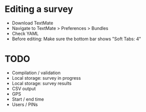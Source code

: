 # Editing a survey

* Download TextMate
* Navigate to TextMate > Preferences > Bundles
* Check YAML
* Before editing: Make sure the bottom bar shows "Soft Tabs: 4"


# TODO

* Compilation / validation
* Local storage: survey in progress
* Local storage: survey results
* CSV output
* GPS
* Start / end time
* Users / PINs